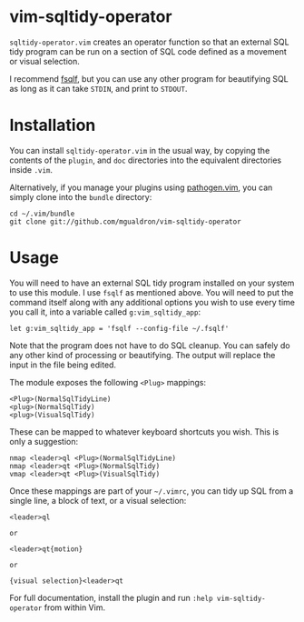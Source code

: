 # vim-sqltidy-operator

`sqltidy-operator.vim` creates an operator function so that an external SQL 
tidy program can be run on a section of SQL code defined as a movement or 
visual selection.

I recommend [fsqlf](https://github.com/dnsmkl/fsqlf), but you can use any 
other program for beautifying SQL as long as it can take `STDIN`, and print to 
`STDOUT`.

# Installation

You can install `sqltidy-operator.vim` in the usual way, by copying the contents of the
`plugin`, and `doc` directories into the equivalent directories
inside `.vim`.

Alternatively, if you manage your plugins using [pathogen.vim][1], you can
simply clone into the `bundle` directory:

    cd ~/.vim/bundle
    git clone git://github.com/mgualdron/vim-sqltidy-operator

# Usage

You will need to have an external SQL tidy program installed on your system 
to use this module.  I use `fsqlf` as mentioned above.  You will need to put 
the command itself along with any additional options you wish to use every 
time you call it, into a variable called `g:vim_sqltidy_app`:

    let g:vim_sqltidy_app = 'fsqlf --config-file ~/.fsqlf'
    
Note that the program does not have to do SQL cleanup.  You can safely 
do any other kind of processing or beautifying.  The output will replace the 
input in the file being edited.

The module exposes the following `<Plug>` mappings:

    <Plug>(NormalSqlTidyLine)
    <plug>(NormalSqlTidy)
    <plug>(VisualSqlTidy)

These can be mapped to whatever keyboard shortcuts you wish.  This is only a 
suggestion:

    nmap <leader>ql <Plug>(NormalSqlTidyLine)
    nmap <leader>qt <Plug>(NormalSqlTidy)
    vmap <leader>qt <Plug>(VisualSqlTidy)

Once these mappings are part of your `~/.vimrc`, you can tidy up SQL from a 
single line, a block of text, or a visual selection:

    <leader>ql
    
    or
    
    <leader>qt{motion}
    
    or
    
    {visual selection}<leader>qt

For full documentation, install the plugin and run `:help vim-sqltidy-operator` from within
Vim.

[1]: https://github.com/tpope/vim-pathogen
